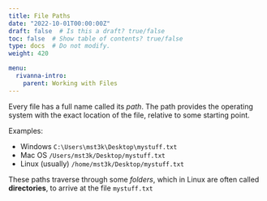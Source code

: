 ```yaml
---
title: File Paths
date: "2022-10-01T00:00:00Z"
draft: false  # Is this a draft? true/false
toc: false  # Show table of contents? true/false
type: docs  # Do not modify.
weight: 420

menu:
  rivanna-intro:
    parent: Working with Files
---
```


Every file has a full name called its _path_. The path provides the operating system with the exact location of the file, relative to some starting point.

Examples:
* Windows
    `C:\Users\mst3k\Desktop\mystuff.txt`
* Mac OS
    `/Users/mst3k/Desktop/mystuff.txt`
* Linux (usually)
    `/home/mst3k/Desktop/mystuff.txt`

These paths traverse through some _folders_, which in Linux are often called **directories**, to arrive at the file `mystuff.txt`
